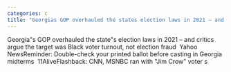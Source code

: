 ```yaml
---
categories: c
title: "Georgias GOP overhauled the states election laws in 2021 – and critics argue the target was Black voter turnout not election fraud  Yahoo News"
---
```

Georgia"s GOP overhauled the state"s election laws in 2021 – and critics argue the target was Black voter turnout, not election fraud&nbsp;&nbsp;Yahoo NewsReminder: Double-check your printed ballot before casting in Georgia midterms&nbsp;&nbsp;11AliveFlashback: CNN, MSNBC ran with "Jim Crow" voter s